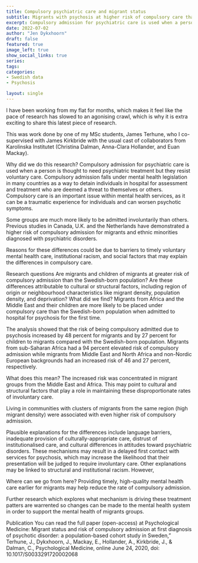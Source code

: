 ```yaml
---
title: Compulsory psychiatric care and migrant status
subtitle: Migrants with psychosis at higher risk of compulsory care than Swedish-born
excerpt: Compulsory admission for psychiatric care is used when a person is thought to need psychiatric treatment but they resist voluntary care. 
date: 2022-07-02
author: "Jen Dykxhoorn"
draft: false
featured: true
image_left: true
show_social_links: true
series:
tags: 
categories:
- Swedish data
- Psychosis

layout: single
---
```


I have been working from my flat for months, which makes it feel like the pace of research has slowed to an agonising crawl, which is why it is extra exciting to share this latest piece of research.

This was work done by one of my MSc students, James Terhune, who I co-supervised with James Kirkbride with the usual cast of collaborators from Karolinska Institutet (Christina Dalman, Anna-Clara Hollander, and Euan Mackay).


Why did we do this research?
Compulsory admission for psychiatric care is used when a person is thought to need psychiatric treatment but they resist voluntary care. Compulsory admission falls under mental health legislation in many countries as a way to detain individuals in hospital for assessment and treatment who are deemed a threat to themselves or others. Compulsory care is an important issue within mental health services, as it can be a traumatic experience for individuals and can worsen psychotic symptoms.

Some groups are much more likely to be admitted involuntarily than others. Previous studies in Canada, U.K. and the Netherlands have demonstrated a higher risk of compulsory admission for migrants and ethnic minorities diagnosed with psychiatric disorders.

Reasons for these differences could be due to barriers to timely voluntary mental health care, institutional racism, and social factors that may explain the differences in compulsory care.

Research questions
Are migrants and children of migrants at greater risk of compulsory admission than the Swedish-born population?
Are these differences attributable to cultural or structural factors, including region of origin or neighbourhood characteristics like migrant density, population density, and deprivation?
What did we find?
Migrants from Africa and the Middle East and their children are more likely to be placed under compulsory care than the Swedish-born population when admitted to hospital for psychosis for the first time.

The analysis showed that the risk of being compulsory admitted due to psychosis increased by 48 percent for migrants and by 27 percent for children to migrants compared with the Swedish-born population. Migrants from sub-Saharan Africa had a 94 percent elevated risk of compulsory admission while migrants from Middle East and North Africa and non-Nordic European backgrounds had an increased risk of 46 and 27 percent, respectively.

What does this mean?
The increased risk was concentrated in migrant groups from the Middle East and Africa. This may point to cultural and structural factors that play a role in maintaining these disproportionate rates of involuntary care.

Living in communities with clusters of migrants from the same region (high migrant density) were associated with even higher risk of compulsory admission.

Plausible explanations for the differences include language barriers, inadequate provision of culturally-appropriate care, distrust of institutionalised care, and cultural differences in attitudes toward psychiatric disorders. These mechanisms may result in a delayed first contact with services for psychosis, which may increase the likelihood that their presentation will be judged to require involuntary care. Other explanations may be linked to structural and institutional racism. However,

Where can we go from here?
Providing timely, high-quality mental health care earlier for migrants may help reduce the rate of compulsory admission.

Further research which explores what mechanism is driving these treatment patters are warrented so changes can be made to the mental health system in order to support the mental health of migrants groups.

Publication
You can read the full paper (open-access) at Psychological Medicine: Migrant status and risk of compulsory admission at first diagnosis of psychotic disorder: a population-based cohort study in Sweden,” Terhune, J., Dykxhoorn, J., Mackay, E., Hollander, A., Kirkbride, J., & Dalman, C., Psychological Medicine, online June 24, 2020, doi: 10.1017/S0033291720002068

